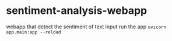 # sentiment-analysis-webapp
webapp that detect the sentiment of text input
run the app `uvicorn app.main:app --reload`
